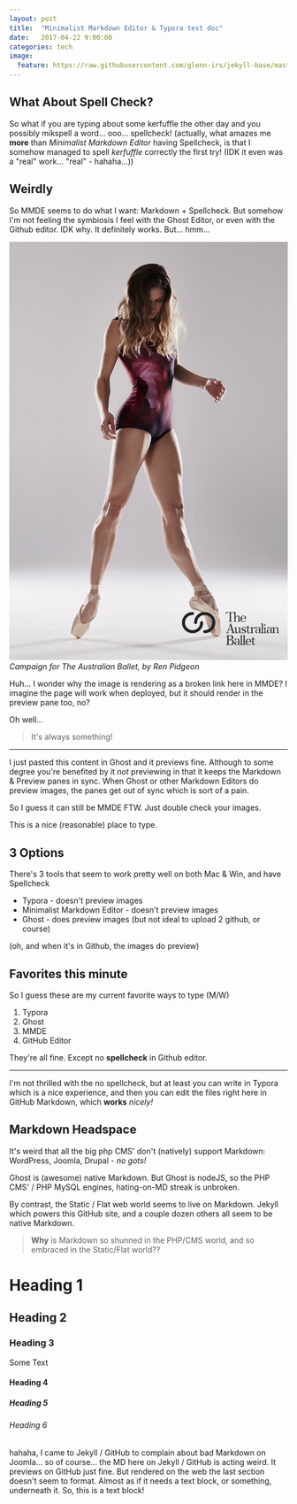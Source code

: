 ```yaml
---
layout: post
title:  "Minimalist Markdown Editor & Typora test doc"
date:   2017-04-22 9:00:00
categories: tech
image:
  feature: https://raw.githubusercontent.com/glenn-irs/jekyll-base/master/_images/Campaign%20for%20The%20Australian%20Ballet%2C%202015%20by%20Ren%20Pidgeon.jpg
---
```




## What About Spell Check?
So what if you are typing about some kerfuffle the other day and you possibly mikspell a word... ooo... spellcheck! (actually, what amazes me **more** than *Minimalist Markdown Editor* having Spellcheck, is that I somehow managed to spell *kerfuffle* correctly the first try! (IDK it even was a "real" work... "real" - hahaha...))

## Weirdly
So MMDE seems to do what I want: Markdown + Spellcheck. But somehow I'm not feeling the symbiosis I feel with the Ghost Editor, or even with the Github editor. IDK why. It definitely works. But... hmm...

![Australian Ballet photo](https://raw.githubusercontent.com/glenn-irs/jekyll-base/master/_images/Campaign%20for%20The%20Australian%20Ballet%2C%202015%20by%20Ren%20Pidgeon.jpg)
*Campaign for The Australian Ballet, by Ren Pidgeon*

Huh... I wonder why the image is rendering as a broken link here in MMDE? I imagine the page will work when deployed, but it should render in the preview pane too, no?

Oh well...

> It's always something!

---

I just pasted this content in Ghost and it previews fine. Although to some degree you're benefited by it *not* previewing in that it keeps the Markdown & Preview panes in sync. When Ghost or other Markdown Editors do preview images, the panes get out of sync which is sort of a pain.

So I guess it can still be MMDE FTW. Just double check your images.

This is a nice (reasonable) place to type.

## 3 Options

There's 3 tools that seem to work pretty well on both Mac & Win, and have Spellcheck



* Typora - doesn't preview images
* Minimalist Markdown Editor - doesn't preview images
* Ghost - does preview images (but not ideal to upload 2 github, or course)

(oh, and when it's in Github, the images do preview)

## Favorites this minute
So I guess these are my current favorite ways to type (M/W)

1. Typora
1. Ghost
1. MMDE
1. GitHub Editor

They're all fine. Except no **spellcheck** in Github editor.

---

I'm not thrilled with the no spellcheck, but at least you can write in Typora which is a nice experience, and then you can edit the files right here in GitHub Markdown, which **works** *nicely!*

<a id="md"> </a>

## Markdown Headspace  
It's weird that all the big php CMS' don't (natively) support Markdown: WordPress, Joomla, Drupal - *no gots!*

Ghost is (awesome) native Markdown. But Ghost is nodeJS, so the PHP CMS' / PHP MySQL engines, hating-on-MD streak is unbroken. 

By contrast, the Static / Flat web world seems to live on Markdown. Jekyll which powers this GitHub site, and a couple dozen others all seem to be native Markdown.

> **Why** is Markdown so shunned in the PHP/CMS world, and so embraced in the Static/Flat world??

# Heading 1
## Heading 2
### Heading 3
Some Text
#### Heading 4
##### Heading 5
###### Heading 6

hahaha, I came to Jekyll / GitHub to complain about bad Markdown on Joomla... so of course... the MD here on Jekyll / GitHub is acting weird. It previews on GitHub just fine. But rendered on the web the last section doesn't seem to format. Almost as if it needs a text block, or something, underneath it. So, this is a text block!
